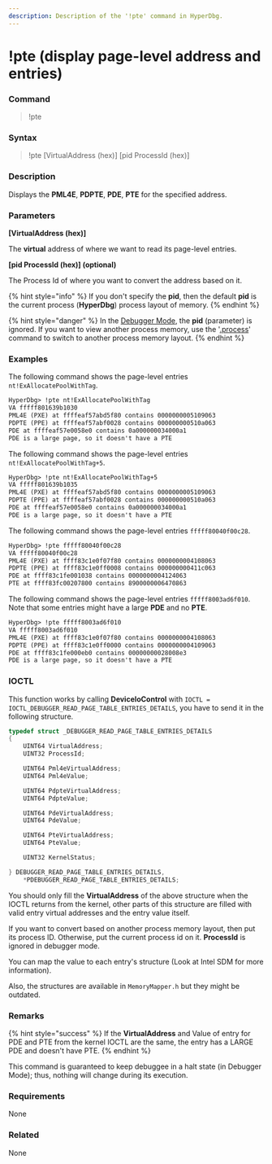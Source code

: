 ```yaml
---
description: Description of the '!pte' command in HyperDbg.
---
```


# !pte (display page-level address and entries)

### Command

> !pte

### Syntax

> !pte \[VirtualAddress (hex)] \[pid ProcessId (hex)]

### Description

Displays the **PML4E**, **PDPTE**, **PDE**, **PTE** for the specified address.

### Parameters

**\[VirtualAddress (hex)]**

The **virtual** address of where we want to read its page-level entries.

**\[pid ProcessId (hex)] (optional)**

The Process Id of where you want to convert the address based on it.

{% hint style="info" %}
If you don't specify the **pid**, then the default **pid** is the current process (**HyperDbg**) process layout of memory.
{% endhint %}

{% hint style="danger" %}
In the [Debugger Mode](https://docs.hyperdbg.org/using-hyperdbg/prerequisites/operation-modes#debugger-mode), the **pid** (parameter) is ignored. If you want to view another process memory, use the '[.process](https://docs.hyperdbg.org/commands/meta-commands/.process)' command to switch to another process memory layout.
{% endhint %}

### Examples

The following command shows the page-level entries `nt!ExAllocatePoolWithTag`.

```diff
HyperDbg> !pte nt!ExAllocatePoolWithTag
VA fffff801639b1030
PML4E (PXE) at ffffeaf57abd5f80 contains 0000000005109063
PDPTE (PPE) at ffffeaf57abf0028 contains 000000000510a063
PDE at ffffeaf57e0058e0 contains 0a000000034000a1
PDE is a large page, so it doesn't have a PTE
```

The following command shows the page-level entries `nt!ExAllocatePoolWithTag+5`.

```diff
HyperDbg> !pte nt!ExAllocatePoolWithTag+5
VA fffff801639b1035
PML4E (PXE) at ffffeaf57abd5f80 contains 0000000005109063
PDPTE (PPE) at ffffeaf57abf0028 contains 000000000510a063
PDE at ffffeaf57e0058e0 contains 0a000000034000a1
PDE is a large page, so it doesn't have a PTE
```

The following command shows the page-level entries `fffff80040f00c28`.

```diff
HyperDbg> !pte fffff80040f00c28
VA fffff80040f00c28
PML4E (PXE) at ffff83c1e0f07f80 contains 0000000004108063
PDPTE (PPE) at ffff83c1e0ff0008 contains 000000000411c063
PDE at ffff83c1fe001038 contains 0000000004124063
PTE at ffff83fc00207800 contains 8900000006470863
```

The following command shows the page-level entries `fffff8003ad6f010`. Note that some entries might have a large **PDE** and no **PTE**.

```diff
HyperDbg> !pte fffff8003ad6f010
VA fffff8003ad6f010
PML4E (PXE) at ffff83c1e0f07f80 contains 0000000004108063
PDPTE (PPE) at ffff83c1e0ff0000 contains 0000000004109063
PDE at ffff83c1fe000eb0 contains 00000000028008e3
PDE is a large page, so it doesn't have a PTE
```

### IOCTL

This function works by calling **DeviceIoControl** with `IOCTL = IOCTL_DEBUGGER_READ_PAGE_TABLE_ENTRIES_DETAILS`, you have to send it in the following structure.

```c
typedef struct _DEBUGGER_READ_PAGE_TABLE_ENTRIES_DETAILS
{
    UINT64 VirtualAddress;
    UINT32 ProcessId;

    UINT64 Pml4eVirtualAddress;
    UINT64 Pml4eValue;

    UINT64 PdpteVirtualAddress;
    UINT64 PdpteValue;

    UINT64 PdeVirtualAddress;
    UINT64 PdeValue;

    UINT64 PteVirtualAddress;
    UINT64 PteValue;

    UINT32 KernelStatus;

} DEBUGGER_READ_PAGE_TABLE_ENTRIES_DETAILS,
    *PDEBUGGER_READ_PAGE_TABLE_ENTRIES_DETAILS;
```

You should only fill the **VirtualAddress** of the above structure when the IOCTL returns from the kernel, other parts of this structure are filled with valid entry virtual addresses and the entry value itself.

If you want to convert based on another process memory layout, then put its process ID. Otherwise, put the current process id on it. **ProcessId** is ignored in debugger mode.

You can map the value to each entry's structure (Look at Intel SDM for more information).

Also, the structures are available in `MemoryMapper.h` but they might be outdated.

### Remarks

{% hint style="success" %}
If the **VirtualAddress** and Value of entry for PDE and PTE from the kernel IOCTL are the same, the entry has a LARGE PDE and doesn't have PTE.
{% endhint %}

This command is guaranteed to keep debuggee in a halt state (in Debugger Mode); thus, nothing will change during its execution.

### Requirements

None

### Related

None
